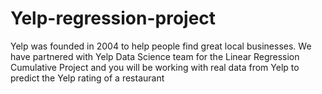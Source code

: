 # Yelp-regression-project
Yelp was founded in 2004 to help people find great local businesses. We have partnered with Yelp Data Science team for the Linear Regression Cumulative Project and you will be working with real data from Yelp to predict the Yelp rating of a restaurant
